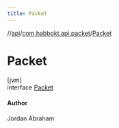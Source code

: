 ```yaml
---
title: Packet
---
```

//[api](../../../index.html)/[com.habbokt.api.packet](../index.html)/[Packet](index.html)



# Packet



[jvm]\
interface [Packet](index.html)

#### Author



Jordan Abraham


